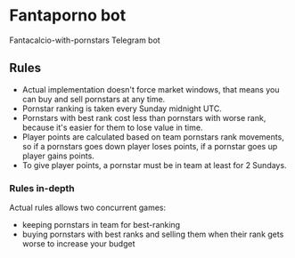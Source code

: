 # Fantaporno bot

Fantacalcio-with-pornstars Telegram bot

## Rules

* Actual implementation doesn't force market windows, that means you can buy and sell pornstars at any time.
* Pornstar ranking is taken every Sunday midnight UTC.
* Pornstars with best rank cost less than pornstars with worse rank, because it's easier for them to lose value in time.
* Player points are calculated based on team pornstars rank movements, so if a pornstars goes down player loses points, if a pornstar goes up player gains points.
* To give player points, a pornstar must be in team at least for 2 Sundays.

### Rules in-depth

Actual rules allows two concurrent games:
* keeping pornstars in team for best-ranking
* buying pornstars with best ranks and selling them when their rank gets worse to increase your budget
